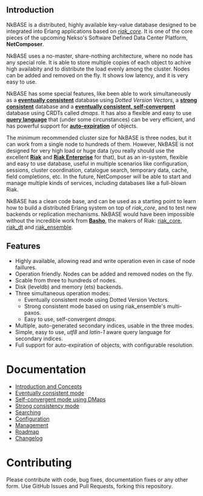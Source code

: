 ## Introduction

NkBASE is a distributed, highly available key-value database designed to be integrated into Erlang applications based on [_riak_core_](https://github.com/basho/riak_core). It is one of the core pieces of the upcoming Nekso's Software Defined Data Center Platform, **NetComposer**.

NkBASE uses a no-master, share-nothing architecture, where no node has any special role. It is able to store multiple copies of each object to achive high availabity and to distribute the load evenly among the cluster. Nodes can be added and removed on the fly. It shows low latency, and it is very easy to use. 

NkBASE has some special features, like been able to work simultaneously as a [**eventually consistent**](http://www.allthingsdistributed.com/2008/12/eventually_consistent.html) database using _Dotted Version Vectors_, a [**strong consistent**](http://docs.basho.com/riak/latest/theory/concepts/strong-consistency/) database and a [**eventually consistent, self-convergent**](http://research.microsoft.com/apps/video/default.aspx?id=153540&r=1) database using CRDTs called _dmaps_. It has also a flexible and easy to use [**query language**](doc/search.md) that (under some circunstances) can be very efficient, and has powerful support for [**auto-expiration**](doc/concepts.md#automatic-expiration) of objects.

The minimum recommended cluster size for NkBASE is three nodes, but it can work from a single node to hundreds of them. However, NkBASE is not designed for very high load or huge data (you really should use the excellent [**Riak**](http://basho.com/riak/) and [**Riak Enterprise**](http://basho.com/riak-enterprise/) for that), but as an in-system, flexible and easy to use database, useful in multiple scenarios like configuration, sessions, cluster coordination, catalogue search, temporary data, cache, field completions, etc. In the future, NetComposer will be able to start and manage multiple kinds of services, including databases like a full-blown Riak.

NkBASE has a clean code base, and can be used as a starting point to learn how to build a distributed Erlang system on top of _riak_core_, and to test new backends or replication mechanisms. NkBASE would have been impossible without the incredible work from [**Basho**](http://basho.com), the makers of Riak: [riak_core](https://github.com/basho/riak_core), [riak_dt](https://github.com/basho/riak_dt) and [riak_ensemble](https://github.com/basho/riak_ensemble).  


## Features
* Highly available, allowing read and write operation even in case of node faillures.
* Operation friendly. Nodes can be added and removed nodes on the fly.
* Scable from three to hundreds of nodes.
* Disk (leveldb) and memory (ets) backends.
* Three simultaneous operation modes:
	* Eventually consistent mode using Dotted Version Vectors.
	* Strong consistent mode based on using riak_ensemble's multi-paxos.
	* Easy to use, self-convergent _dmaps_.
* Multiple, auto-generated secondary indices, usable in the three modes.
* Simple, easy to use, _utf8_ and _latin-1_ aware query language for secondary indices.
* Full support for auto-expiration of objects, with configurable resolution.



# Documentation

* [Introduction and Concepts](doc/concepts.md)<br/>
* [Eventually consistent mode](doc/eventually_consistent.md)<br/>
* [Self-convergent mode using DMaps](doc/self_convergent.md)<br/>
* [Strong consistency mode](doc/strong_consistency.md)<br/>
* [Searching](doc/search.md)<br/>
* [Configuration](doc/configuration.md)<br/>
* [Management](doc/management.md)<br/>
* [Roadmap](doc/roadmap.md)<br/>
* [Changelog](doc/changelog.md)<br/>



# Contributing

Please contribute with code, bug fixes, documentation fixes or any other form. Use 
GitHub Issues and Pull Requests, forking this repository.


